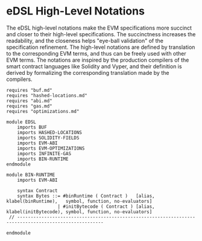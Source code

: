 eDSL High-Level Notations
=========================

The eDSL high-level notations make the EVM specifications more succinct and closer to their high-level specifications.
The succinctness increases the readability, and the closeness helps "eye-ball validation" of the specification refinement.
The high-level notations are defined by translation to the corresponding EVM terms, and thus can be freely used with other EVM terms.
The notations are inspired by the production compilers of the smart contract languages like Solidity and Vyper, and their definition is derived by formalizing the corresponding translation made by the compilers.

```k
requires "buf.md"
requires "hashed-locations.md"
requires "abi.md"
requires "gas.md"
requires "optimizations.md"

module EDSL
    imports BUF
    imports HASHED-LOCATIONS
    imports SOLIDITY-FIELDS
    imports EVM-ABI
    imports EVM-OPTIMIZATIONS
    imports INFINITE-GAS
    imports BIN-RUNTIME
endmodule

module BIN-RUNTIME
    imports EVM-ABI

    syntax Contract
    syntax Bytes ::= #binRuntime ( Contract )   [alias, klabel(binRuntime),   symbol, function, no-evaluators] 
                   | #initBytecode ( Contract ) [alias, klabel(initBytecode), symbol, function, no-evaluators]
 // ------------------------------------------------------------------------------------------------------

endmodule
```
